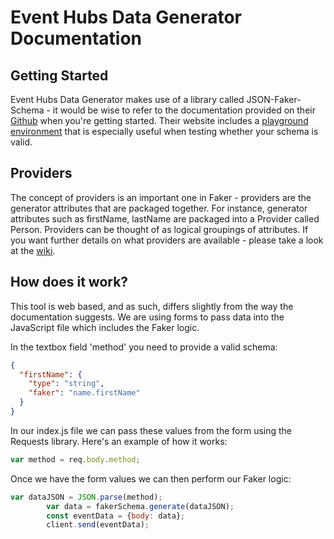 # Event Hubs Data Generator Documentation

## Getting Started

Event Hubs Data Generator makes use of a library called JSON-Faker-Schema - it would be wise to refer to the documentation provided on their [Github](https://github.com/json-schema-faker/json-schema-faker/) when you're getting started. Their website includes a [playground environment](https://json-schema-faker.js.org/) that is especially useful when testing whether your schema is valid.

## Providers

The concept of providers is an important one in Faker - providers are the generator attributes that are packaged together. For instance, generator attributes such as firstName, lastName are packaged into a Provider called Person. Providers can be thought of as logical groupings of attributes. If you want further details on what providers are available - please take a look at the [wiki](https://github.com/Marak/faker.js/wiki). 

## How does it work?

This tool is web based, and as such, differs slightly from the way the documentation suggests. We are using forms to pass data into the JavaScript file which includes the Faker logic.

In the textbox field 'method' you need to provide a valid schema:

``` json
{
  "firstName": {
    "type": "string",
    "faker": "name.firstName"
  }
}
```

In our index.js file we can pass these values from the form using the Requests library. Here's an example of how it works:

```javascript
var method = req.body.method;
```

Once we have the form values we can then perform our Faker logic:

```javascript
var dataJSON = JSON.parse(method);
        var data = fakerSchema.generate(dataJSON);
        const eventData = {body: data};
        client.send(eventData); 
```



## 



